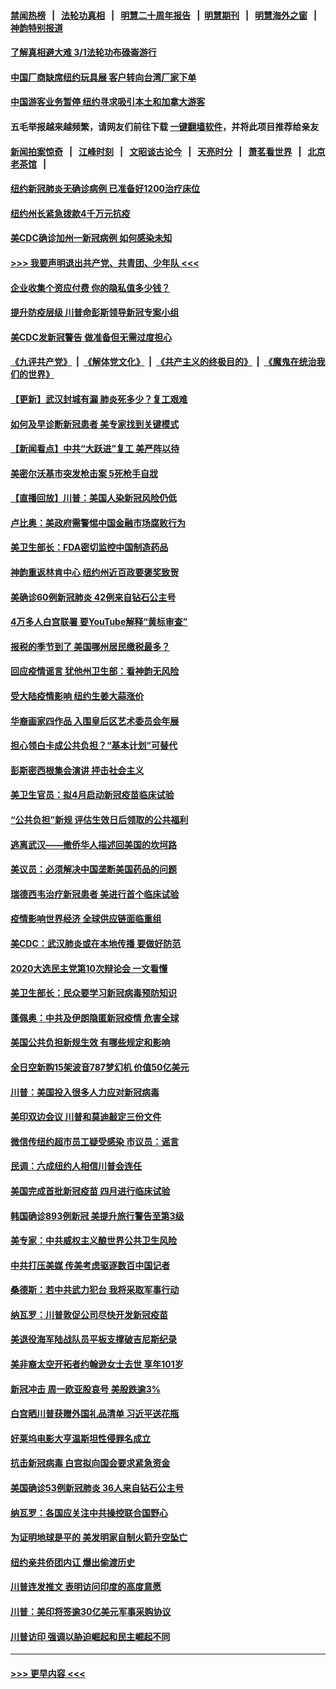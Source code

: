 #### [禁闻热榜](热点新闻.md?=0)  &nbsp;&nbsp;|&nbsp;&nbsp; [法轮功真相](https://github.com/gfw-breaker/truth/blob/master/README.md?=0) &nbsp;&nbsp;|&nbsp;&nbsp; [明慧二十周年报告](https://github.com/gfw-breaker/mh-reports/blob/master/README.md?=0) &nbsp;&nbsp;|&nbsp;&nbsp;[明慧期刊](https://github.com/gfw-breaker/mh-qikan) &nbsp;&nbsp;|&nbsp;&nbsp; [明慧海外之窗](https://github.com/gfw-breaker/mh-news/blob/master/README.md?=0) &nbsp;&nbsp;|&nbsp;&nbsp; [神韵特别报道](https://github.com/gfw-breaker/mh-news/blob/master/shenyun.md?=0)
#### [了解真相避大难  3/1法轮功布碌崙游行](../pages/nsc412/n11899501.md?t=02271802) 
#### [中国厂商缺席纽约玩具展  客户转向台湾厂家下单](../pages/nsc412/n11899505.md?t=02271802) 
#### [中国游客业务暂停  纽约寻求吸引本土和加拿大游客](../pages/nsc412/n11899492.md?t=02271802) 
#### 五毛举报越来越频繁，请网友们前往下载 [一键翻墙软件](https://github.com/gfw-breaker/ssr-accounts)，并将此项目推荐给亲友
#### [新闻拍案惊奇](https://github.com/gfw-breaker/banned-news/blob/master/pages/link4.md) &nbsp;&nbsp;|&nbsp;&nbsp; [江峰时刻](https://github.com/gfw-breaker/banned-news/blob/master/pages/link4.md) &nbsp;&nbsp;|&nbsp;&nbsp; [文昭谈古论今](https://github.com/gfw-breaker/banned-news/blob/master/pages/link4.md) &nbsp;&nbsp;|&nbsp;&nbsp; [天亮时分](https://github.com/gfw-breaker/banned-news/blob/master/pages/link4.md) &nbsp;&nbsp;|&nbsp;&nbsp; [萧茗看世界](https://github.com/gfw-breaker/banned-news/blob/master/pages/link4.md) &nbsp;&nbsp;|&nbsp;&nbsp; [北京老茶馆](https://github.com/gfw-breaker/banned-news/blob/master/pages/link4.md) &nbsp;&nbsp;|&nbsp;&nbsp; 
#### [纽约新冠肺炎无确诊病例  已准备好1200治疗床位](../pages/nsc412/n11899474.md?t=02271802) 
#### [纽约州长紧急拨款4千万元抗疫](../pages/nsc412/n11899477.md?t=02271802) 
#### [美CDC确诊加州一新冠病例 如何感染未知](../pages/nsc412/n11899165.md?t=02271802) 
#### [>>> 我要声明退出共产党、共青团、少年队 <<<](https://github.com/begood0513/goodnews/blob/master/quit/letter.md) 
#### [企业收集个资应付费 你的隐私值多少钱？](../pages/nsc412/n11898097.md?t=02271802) 
#### [提升防疫层级 川普命彭斯领导新冠专案小组](../pages/nsc412/n11898934.md?t=02271802) 
#### [美CDC发新冠警告 做准备但无需过度担心](../pages/nsc412/n11898923.md?t=02271802) 
#### [《九评共产党》](https://github.com/begood0513/9ping.md/blob/master/README.md) &nbsp;|&nbsp; [《解体党文化》](../../../../jtdwh.md/blob/master/README.md)  &nbsp;|&nbsp; [《共产主义的终极目的》](../../../../gczydzjmd.md/blob/master/README.md) &nbsp;|&nbsp; [《魔鬼在统治我们的世界》](../../../../mgztzwmdsj.md/blob/master/README.md) 
#### [【更新】武汉封城有漏 肺炎死多少？复工艰难](../pages/nsc412/n11890652.md?t=02271802) 
#### [如何及早诊断新冠患者 美专家找到关键模式](../pages/nsc412/n11898626.md?t=02271802) 
#### [【新闻看点】中共“大跃进”复工 美严阵以待](../pages/nsc412/n11898221.md?t=02271802) 
#### [美密尔沃基市突发枪击案 5死枪手自戕](../pages/nsc412/n11898687.md?t=02271802) 
#### [【直播回放】川普：美国人染新冠风险仍低](../pages/nsc412/n11898088.md?t=02271802) 
#### [卢比奥：美政府需警惕中国金融市场腐败行为](../pages/nsc412/n11898327.md?t=02271802) 
#### [美卫生部长：FDA密切监控中国制造药品](../pages/nsc412/n11898231.md?t=02271802) 
#### [神韵重返林肯中心 纽约州近百政要褒奖致贺](../pages/nsc412/n11893366.md?t=02271802) 
#### [美确诊60例新冠肺炎 42例来自钻石公主号](../pages/nsc412/n11898098.md?t=02271802) 
#### [4万多人白宫联署 要YouTube解释“黄标审查”](../pages/nsc412/n11897803.md?t=02271802) 
#### [报税的季节到了 美国哪州居民缴税最多？](../pages/nsc412/n11897626.md?t=02271802) 
#### [回应疫情谣言 犹他州卫生部：看神韵无风险](../pages/nsc412/n11896078.md?t=02271802) 
#### [受大陆疫情影响  纽约生姜大蒜涨价](../pages/nsc412/n11896485.md?t=02271802) 
#### [华裔画家四作品  入围皇后区艺术委员会年展](../pages/nsc412/n11896497.md?t=02271802) 
#### [担心领白卡成公共负担？“基本计划”可替代](../pages/nsc412/n11896478.md?t=02271802) 
#### [彭斯密西根集会演讲 抨击社会主义](../pages/nsc412/n11896543.md?t=02271802) 
#### [美卫生官员：拟4月启动新冠疫苗临床试验](../pages/nsc412/n11896357.md?t=02271802) 
#### [“公共负担”新规  评估生效日后领取的公共福利](../pages/nsc412/n11893847.md?t=02271802) 
#### [逃离武汉——撤侨华人描述回美国的坎坷路](../pages/nsc412/n11895897.md?t=02271802) 
#### [美议员：必须解决中国垄断美国药品的问题](../pages/nsc412/n11895991.md?t=02271802) 
#### [瑞德西韦治疗新冠患者 美进行首个临床试验](../pages/nsc412/n11895845.md?t=02271802) 
#### [疫情影响世界经济 全球供应链面临重组](../pages/nsc412/n11895634.md?t=02271802) 
#### [美CDC：武汉肺炎或在本地传播 要做好防范](../pages/nsc412/n11895597.md?t=02271802) 
#### [2020大选民主党第10次辩论会 一文看懂](../pages/nsc412/n11895486.md?t=02271802) 
#### [美卫生部长：民众要学习新冠病毒预防知识](../pages/nsc412/n11895308.md?t=02271802) 
#### [蓬佩奥：中共及伊朗隐匿新冠疫情 危害全球](../pages/nsc412/n11895492.md?t=02271802) 
#### [美国公共负担新规生效 有哪些规定和影响](../pages/nsc412/n11893866.md?t=02271802) 
#### [全日空新购15架波音787梦幻机 价值50亿美元](../pages/nsc412/n11895154.md?t=02271802) 
#### [川普：美国投入很多人力应对新冠病毒](../pages/nsc412/n11894977.md?t=02271802) 
#### [美印双边会议 川普和莫迪敲定三份文件](../pages/nsc412/n11894247.md?t=02271802) 
#### [微信传纽约超市员工疑受感染  市议员：谣言](../pages/nsc412/n11893861.md?t=02271802) 
#### [民调：六成纽约人相信川普会连任](../pages/nsc412/n11893884.md?t=02271802) 
#### [美国完成首批新冠疫苗 四月进行临床试验](../pages/nsc412/n11893526.md?t=02271802) 
#### [韩国确诊893例新冠 美提升旅行警告至第3级](../pages/nsc412/n11893662.md?t=02271802) 
#### [美专家：中共威权主义酿世界公共卫生风险](../pages/nsc412/n11893474.md?t=02271802) 
#### [中共打压美媒 传美考虑驱逐数百中国记者](../pages/nsc412/n11893178.md?t=02271802) 
#### [桑德斯：若中共武力犯台 我将采取军事行动](../pages/nsc412/n11893282.md?t=02271802) 
#### [纳瓦罗：川普敦促公司尽快开发新冠疫苗](../pages/nsc412/n11893211.md?t=02271802) 
#### [美退役海军陆战队员平板支撑破吉尼斯纪录](../pages/nsc412/n11893022.md?t=02271802) 
#### [美非裔太空开拓者约翰逊女士去世 享年101岁](../pages/nsc412/n11892917.md?t=02271802) 
#### [新冠冲击 周一欧亚股哀号 美股跌逾3%](../pages/nsc412/n11892648.md?t=02271802) 
#### [白宫晒川普获赠外国礼品清单 习近平送花瓶](../pages/nsc412/n11892985.md?t=02271802) 
#### [好莱坞电影大亨温斯坦性侵罪名成立](../pages/nsc412/n11892907.md?t=02271802) 
#### [抗击新冠病毒 白宫拟向国会要求紧急资金](../pages/nsc412/n11892943.md?t=02271802) 
#### [美国确诊53例新冠肺炎 36人来自钻石公主号](../pages/nsc412/n11892877.md?t=02271802) 
#### [纳瓦罗：各国应关注中共操控联合国野心](../pages/nsc412/n11892856.md?t=02271802) 
#### [为证明地球是平的 美发明家自制火箭升空坠亡](../pages/nsc412/n11892645.md?t=02271802) 
#### [纽约亲共侨团内讧 爆出偷渡历史](../pages/nsc412/n11891235.md?t=02271802) 
#### [川普连发推文 表明访问印度的高度意愿](../pages/nsc412/n11891927.md?t=02271802) 
#### [川普：美印将签逾30亿美元军事采购协议](../pages/nsc412/n11892494.md?t=02271802) 
#### [川普访印 强调以胁迫崛起和民主崛起不同](../pages/nsc412/n11891855.md?t=02271802) 

----
#### [ >>> 更早内容 <<< ](../indexes/nsc412-earlier.md)
